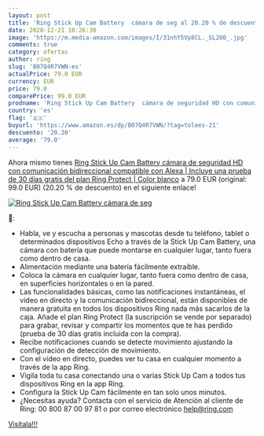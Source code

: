 ```yaml
---
layout: post
title: 'Ring Stick Up Cam Battery  cámara de seg al 20.20 % de descuento'
date: 2020-12-21 10:26:30
image: 'https://m.media-amazon.com/images/I/31nhY5Vp8CL._SL200_.jpg'
comments: true
category: ofertas
author: ring
slug: 'B07Q4R7VWN-es'
actualPrice: 79.0 EUR
currency: EUR
price: 79.0
comparePrice: 99.0 EUR
prodname: 'Ring Stick Up Cam Battery  cámara de seguridad HD con comunicación bidireccional  compatible con Alexa | Incluye una prueba de 30 días gratis del plan Ring Protect | Color blanco'
country: 'es'
flag: '🇪🇸'
buyurl: 'https://www.amazon.es/dp/B07Q4R7VWN/?tag=tolees-21'
descuento: '20.20'
average: '79.0'
---
```


Ahora mismo tienes [Ring Stick Up Cam Battery  cámara de seguridad HD con comunicación bidireccional  compatible con Alexa | Incluye una prueba de 30 días gratis del plan Ring Protect | Color blanco](https://www.amazon.es/dp/B07Q4R7VWN/?tag=tolees-21) a 79.0 EUR (original: 99.0 EUR) (20.20 %  de descuento) en el siguiente enlace!

[![Ring Stick Up Cam Battery  cámara de seg](https://m.media-amazon.com/images/I/31nhY5Vp8CL._SL200_.jpg)](https://www.amazon.es/dp/B07Q4R7VWN/?tag=tolees-21)

🔎:

- Habla, ve y escucha a personas y mascotas desde tu teléfono, tablet o determinados dispositivos Echo a través de la Stick Up Cam Battery, una cámara con batería que puede montarse en cualquier lugar, tanto fuera como dentro de casa.
- Alimentación mediante una batería fácilmente extraíble.
- Coloca la cámara en cualquier lugar, tanto fuera como dentro de casa, en superficies horizontales o en la pared.
- Las funcionalidades básicas, como las notificaciones instantáneas, el vídeo en directo y la comunicación bidireccional, están disponibles de manera gratuita en todos los dispositivos Ring nada más sacarlos de la caja. Añade el plan Ring Protect (la suscripción se vende por separado) para grabar, revisar y compartir los momentos que te has perdido (prueba de 30 días gratis incluida con la compra).
- Recibe notificaciones cuando se detecte movimiento ajustando la configuración de detección de movimiento.
- Con el vídeo en directo, puedes ver tu casa en cualquier momento a través de la app Ring.
- Vigila toda tu casa conectando una o varias Stick Up Cam a todos tus dispositivos Ring en la app Ring.
- Configura la Stick Up Cam fácilmente en tan solo unos minutos.
- ¿Necesitas ayuda? Contacta con el servicio de Atención al cliente de Ring: 00 800 87 00 97 81 o por correo electrónico help@ring.com

[Visítala!!!](https://www.amazon.es/dp/B07Q4R7VWN/?tag=tolees-21)
